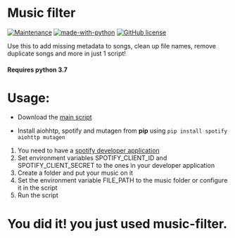 # Music filter
[![Maintenance](https://img.shields.io/badge/Maintained%3F-yes-green.svg)](https://GitHub.com/creator1372/music/graphs/commit-activity) [![made-with-python](https://img.shields.io/badge/Made%20with-Python-1f425f.svg)](https://www.python.org/) [![GitHub license](https://img.shields.io/github/license/creator1372/music.svg)](https://github.com/creator1372/music/blob/master/LICENSE)

Use this to add missing metadata to songs, clean up file names, remove duplicate songs and more in just 1 script!
#### Requires python **3.7**

# Usage:

* Download the [main script](https://github.com/creator1372/music-filter/blob/master/main_script.py)

* Install aiohhtp, spotify and mutagen from **pip** using `pip install spotify aiohttp mutagen`
1. You need to have a [spotify developer application](https://developer.spotify.com/dashboard/applications/)
1. Set environment variables SPOTIFY_CLIENT_ID and SPOTIFY_CLIENT_SECRET to the ones in your developer application
1. Create a folder and put your music on it
1. Set the environment variable FILE_PATH to the music folder or configure it in the script
1. Run the script

# You did it! you just used music-filter.
